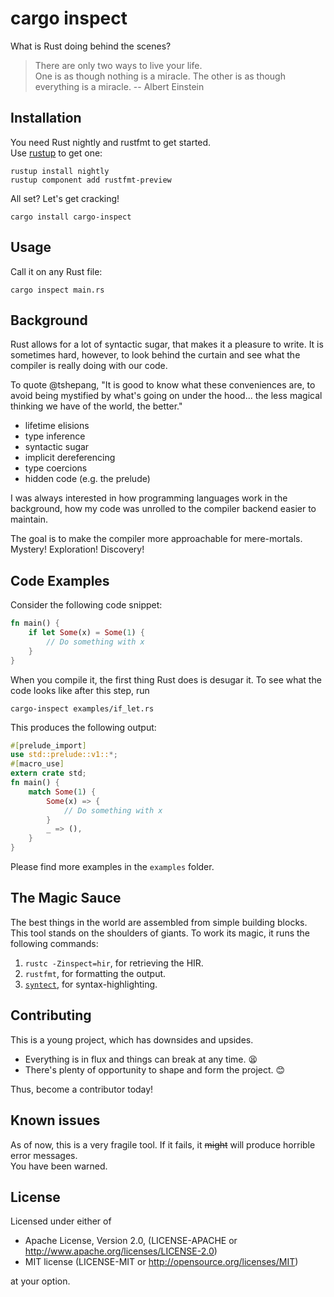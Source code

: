 # cargo inspect 

What is Rust doing behind the scenes?

> There are only two ways to live your life.  
> One is as though nothing is a miracle. 
> The other is as though everything is a miracle. -- Albert Einstein

## Installation

You need Rust nightly and rustfmt to get started.  
Use [rustup] to get one:

```
rustup install nightly
rustup component add rustfmt-preview
```

All set? Let's get cracking!

```
cargo install cargo-inspect
```

## Usage

Call it on any Rust file:

```
cargo inspect main.rs
```

## Background

Rust allows for a lot of syntactic sugar, that makes it a pleasure to write.
It is sometimes hard, however, to look behind the curtain and see what the compiler is really doing with our code.

To quote @tshepang, 
"It is good to know what these conveniences are, to avoid being mystified by what's going on under the hood... the less magical thinking we have of the world, the better."

* lifetime elisions
* type inference
* syntactic sugar
* implicit dereferencing
* type coercions
* hidden code (e.g. the prelude)

I was always interested in how programming languages work in the background,
how my code was unrolled to the compiler backend easier to maintain.

The goal is to make the compiler more approachable for mere-mortals.  
Mystery! Exploration! Discovery! 


## Code Examples

Consider the following code snippet:

```rust
fn main() {
    if let Some(x) = Some(1) {
        // Do something with x
    }
}
```

When you compile it, the first thing Rust does is desugar it. To see what the code looks like after this step, run

```
cargo-inspect examples/if_let.rs
```

This produces the following output:

```rust
#[prelude_import]
use std::prelude::v1::*;
#[macro_use]
extern crate std;
fn main() {
    match Some(1) {
        Some(x) => {
            // Do something with x
        }
        _ => (),
    }
}
```

Please find more examples in the `examples` folder.

## The Magic Sauce

The best things in the world are assembled from simple building blocks.
This tool stands on the shoulders of giants.
To work its magic, it runs the following commands:

1. `rustc -Zinspect=hir`, for retrieving the HIR.
2. `rustfmt`, for formatting the output.
3. [`syntect`](https://github.com/trishume/syntect/blob/master/examples/syncat.rs), for syntax-highlighting.


## Contributing

This is a young project, which has downsides and upsides.

* Everything is in flux and things can break at any time. 😫
* There's plenty of opportunity to shape and form the project. 😊

Thus, become a contributor today!

## Known issues

As of now, this is a very fragile tool. If it fails, it ~~might~~ will produce
horrible error messages.  
You have been warned.


## License

Licensed under either of

* Apache License, Version 2.0, (LICENSE-APACHE or http://www.apache.org/licenses/LICENSE-2.0)
* MIT license (LICENSE-MIT or http://opensource.org/licenses/MIT)

at your option.

[rustup]: https://rustup.rs/